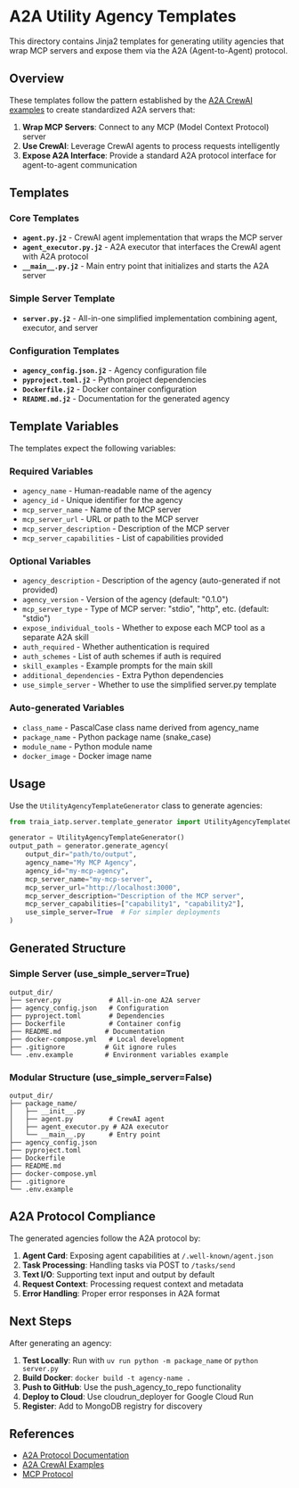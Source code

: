 # A2A Utility Agency Templates

This directory contains Jinja2 templates for generating utility agencies that wrap MCP servers and expose them via the A2A (Agent-to-Agent) protocol.

## Overview

These templates follow the pattern established by the [A2A CrewAI examples](https://github.com/google-a2a/a2a-samples/tree/main/samples/python/agents/crewai) to create standardized A2A servers that:

1. **Wrap MCP Servers**: Connect to any MCP (Model Context Protocol) server
2. **Use CrewAI**: Leverage CrewAI agents to process requests intelligently
3. **Expose A2A Interface**: Provide a standard A2A protocol interface for agent-to-agent communication

## Templates

### Core Templates

- **`agent.py.j2`** - CrewAI agent implementation that wraps the MCP server
- **`agent_executor.py.j2`** - A2A executor that interfaces the CrewAI agent with A2A protocol
- **`__main__.py.j2`** - Main entry point that initializes and starts the A2A server

### Simple Server Template

- **`server.py.j2`** - All-in-one simplified implementation combining agent, executor, and server

### Configuration Templates

- **`agency_config.json.j2`** - Agency configuration file
- **`pyproject.toml.j2`** - Python project dependencies
- **`Dockerfile.j2`** - Docker container configuration
- **`README.md.j2`** - Documentation for the generated agency

## Template Variables

The templates expect the following variables:

### Required Variables
- `agency_name` - Human-readable name of the agency
- `agency_id` - Unique identifier for the agency  
- `mcp_server_name` - Name of the MCP server
- `mcp_server_url` - URL or path to the MCP server
- `mcp_server_description` - Description of the MCP server
- `mcp_server_capabilities` - List of capabilities provided

### Optional Variables
- `agency_description` - Description of the agency (auto-generated if not provided)
- `agency_version` - Version of the agency (default: "0.1.0")
- `mcp_server_type` - Type of MCP server: "stdio", "http", etc. (default: "stdio")
- `expose_individual_tools` - Whether to expose each MCP tool as a separate A2A skill
- `auth_required` - Whether authentication is required
- `auth_schemes` - List of auth schemes if auth is required
- `skill_examples` - Example prompts for the main skill
- `additional_dependencies` - Extra Python dependencies
- `use_simple_server` - Whether to use the simplified server.py template

### Auto-generated Variables
- `class_name` - PascalCase class name derived from agency_name
- `package_name` - Python package name (snake_case)
- `module_name` - Python module name
- `docker_image` - Docker image name

## Usage

Use the `UtilityAgencyTemplateGenerator` class to generate agencies:

```python
from traia_iatp.server.template_generator import UtilityAgencyTemplateGenerator

generator = UtilityAgencyTemplateGenerator()
output_path = generator.generate_agency(
    output_dir="path/to/output",
    agency_name="My MCP Agency",
    agency_id="my-mcp-agency",
    mcp_server_name="my-mcp-server",
    mcp_server_url="http://localhost:3000",
    mcp_server_description="Description of the MCP server",
    mcp_server_capabilities=["capability1", "capability2"],
    use_simple_server=True  # For simpler deployments
)
```

## Generated Structure

### Simple Server (use_simple_server=True)
```
output_dir/
├── server.py            # All-in-one A2A server
├── agency_config.json   # Configuration
├── pyproject.toml       # Dependencies
├── Dockerfile           # Container config
├── README.md           # Documentation
├── docker-compose.yml   # Local development
├── .gitignore          # Git ignore rules
└── .env.example        # Environment variables example
```

### Modular Structure (use_simple_server=False)
```
output_dir/
├── package_name/
│   ├── __init__.py
│   ├── agent.py         # CrewAI agent
│   ├── agent_executor.py # A2A executor
│   └── __main__.py      # Entry point
├── agency_config.json
├── pyproject.toml
├── Dockerfile
├── README.md
├── docker-compose.yml
├── .gitignore
└── .env.example
```

## A2A Protocol Compliance

The generated agencies follow the A2A protocol by:

1. **Agent Card**: Exposing agent capabilities at `/.well-known/agent.json`
2. **Task Processing**: Handling tasks via POST to `/tasks/send`
3. **Text I/O**: Supporting text input and output by default
4. **Request Context**: Processing request context and metadata
5. **Error Handling**: Proper error responses in A2A format

## Next Steps

After generating an agency:

1. **Test Locally**: Run with `uv run python -m package_name` or `python server.py`
2. **Build Docker**: `docker build -t agency-name .`
3. **Push to GitHub**: Use the push_agency_to_repo functionality
4. **Deploy to Cloud**: Use cloudrun_deployer for Google Cloud Run
5. **Register**: Add to MongoDB registry for discovery

## References

- [A2A Protocol Documentation](https://github.com/google-a2a/A2A)
- [A2A CrewAI Examples](https://github.com/google-a2a/a2a-samples/tree/main/samples/python/agents/crewai)
- [MCP Protocol](https://github.com/anthropics/model-context-protocol) 